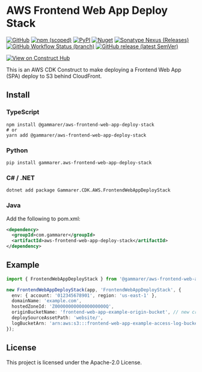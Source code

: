 # AWS Frontend Web App Deploy Stack

[![GitHub](https://img.shields.io/github/license/yicr/aws-frontend-web-app-deploy-stack?style=flat-square)](https://github.com/yicr/aws-frontend-web-app-deploy-stack/blob/main/LICENSE)
[![npm (scoped)](https://img.shields.io/npm/v/@gammarer/aws-frontend-web-app-deploy-stack?style=flat-square)](https://www.npmjs.com/package/@gammarer/aws-frontend-web-app-deploy-stack)
[![PyPI](https://img.shields.io/pypi/v/gammarer.aws-frontend-web-app-deploy-stack?style=flat-square)](https://pypi.org/project/gammarer.aws-frontend-web-app-deploy-stack/)
[![Nuget](https://img.shields.io/nuget/v/Gammarer.CDK.AWS.FrontendWebAppDeployStack?style=flat-square)](https://www.nuget.org/packages/Gammarer.CDK.AWS.FrontendWebAppDeployStack/)
[![Sonatype Nexus (Releases)](https://img.shields.io/nexus/r/com.gammarer/aws-frontend-web-app-deploy-stack?server=https%3A%2F%2Fs01.oss.sonatype.org%2F&style=flat-square)](https://s01.oss.sonatype.org/content/repositories/releases/com/gammarer/aws-frontend-web-app-deploy-stack/)
[![GitHub Workflow Status (branch)](https://img.shields.io/github/actions/workflow/status/yicr/aws-frontend-web-app-deploy-stack/release.yml?branch=main&label=release&style=flat-square)](https://github.com/yicr/aws-frontend-web-app-deploy-stack/actions/workflows/release.yml)
[![GitHub release (latest SemVer)](https://img.shields.io/github/v/release/yicr/aws-frontend-web-app-deploy-stack?sort=semver&style=flat-square)](https://github.com/yicr/aws-frontend-web-app-deploy-stack/releases)

[![View on Construct Hub](https://constructs.dev/badge?package=@gammarer/aws-frontend-web-app-deploy-stack)](https://constructs.dev/packages/@gammarer/aws-frontend-web-app-deploy-stack)

This is an AWS CDK Construct to make deploying a Frontend Web App (SPA) deploy to S3 behind CloudFront.

## Install

### TypeScript

```shell
npm install @gammarer/aws-frontend-web-app-deploy-stack
# or
yarn add @gammarer/aws-frontend-web-app-deploy-stack
```

### Python

```shell
pip install gammarer.aws-frontend-web-app-deploy-stack
```

### C# / .NET

```shell
dotnet add package Gammarer.CDK.AWS.FrontendWebAppDeployStack
```

### Java

Add the following to pom.xml:

```xml
<dependency>
  <groupId>com.gammarer</groupId>
  <artifactId>aws-frontend-web-app-deploy-stack</artifactId>
</dependency>
```

## Example

```typescript
import { FrontendWebAppDeployStack } from '@gammarer/aws-frontend-web-app-deploy-stack';

new FrontendWebAppDeployStack(app, 'FrontendWebAppDeployStack', {
  env: { account: '012345678901', region: 'us-east-1' },
  domainName: 'example.com',
  hostedZoneId: 'Z0000000000000000000Q',
  originBucketName: 'frontend-web-app-example-origin-bucket', // new create in this stack
  deploySourceAssetPath: 'website/',
  logBucketArn: 'arn:aws:s3:::frontend-web-app-example-access-log-bucket', // already created
});

```

## License

This project is licensed under the Apache-2.0 License.